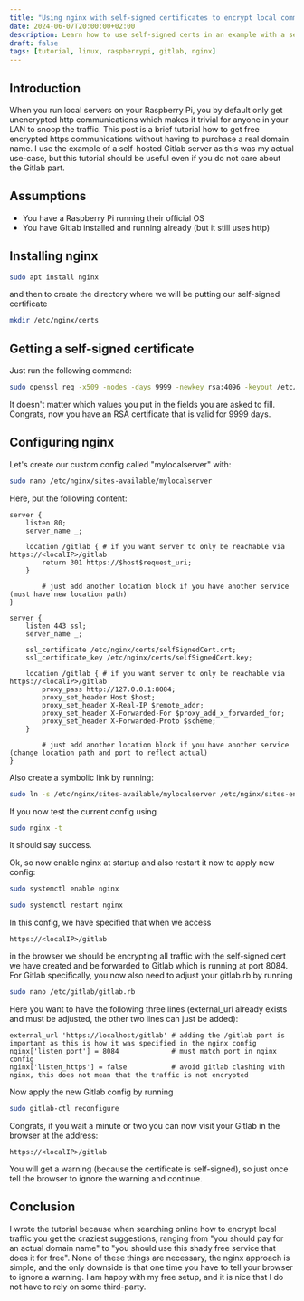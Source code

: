 ```yaml
---
title: "Using nginx with self-signed certificates to encrypt local communications"
date: 2024-06-07T20:00:00+02:00
description: Learn how to use self-signed certs in an example with a self-hosted Gitlab server.
draft: false
tags: [tutorial, linux, raspberrypi, gitlab, nginx]
---
```


## Introduction

When you run local servers on your Raspberry Pi, you by default only get unencrypted http communications which makes it trivial for anyone in your LAN to snoop the traffic. This post is a brief tutorial how to get free encrypted https communications without having to purchase a real domain name. I use the example of a self-hosted Gitlab server as this was my actual use-case, but this tutorial should be useful even if you do not care about the Gitlab part.

## Assumptions

* You have a Raspberry Pi running their official OS
* You have Gitlab installed and running already (but it still uses http)

## Installing nginx
```bash
sudo apt install nginx
```
and then to create the directory where we will be putting our self-signed certificate
```bash
mkdir /etc/nginx/certs
```

## Getting a self-signed certificate
Just run the following command:
```bash
sudo openssl req -x509 -nodes -days 9999 -newkey rsa:4096 -keyout /etc/nginx/certs/selfSignedCert.key -out /etc/nginx/certs/selfSignedCert.crt
```
It doesn't matter which values you put in the fields you are asked to fill. Congrats, now you have an RSA certificate that is valid for 9999 days. 

## Configuring nginx
Let's create our custom config called "mylocalserver" with:
```bash
sudo nano /etc/nginx/sites-available/mylocalserver
```
Here, put the following content:
```text
server {
    listen 80;
    server_name _;

    location /gitlab { # if you want server to only be reachable via https://<localIP>/gitlab
        return 301 https://$host$request_uri;
    }

        # just add another location block if you have another service (must have new location path)
}

server {
    listen 443 ssl;
    server_name _;

    ssl_certificate /etc/nginx/certs/selfSignedCert.crt;
    ssl_certificate_key /etc/nginx/certs/selfSignedCert.key;

    location /gitlab { # if you want server to only be reachable via https://<localIP>/gitlab
        proxy_pass http://127.0.0.1:8084;
        proxy_set_header Host $host;
        proxy_set_header X-Real-IP $remote_addr;
        proxy_set_header X-Forwarded-For $proxy_add_x_forwarded_for;
        proxy_set_header X-Forwarded-Proto $scheme;
    }

        # just add another location block if you have another service (change location path and port to reflect actual)
}
```
Also create a symbolic link by running:
```bash
sudo ln -s /etc/nginx/sites-available/mylocalserver /etc/nginx/sites-enabled/
```
If you now test the current config using
```bash
sudo nginx -t
```
it should say success.

Ok, so now enable nginx at startup and also restart it now to apply new config:
```bash
sudo systemctl enable nginx

sudo systemctl restart nginx
```

In this config, we have specified that when we access
```text
https://<localIP>/gitlab
```
in the browser we should be encrypting all traffic with the self-signed cert we have created and be forwarded to Gitlab which is running at port 8084. For Gitlab specifically, you now also need to adjust your gitlab.rb by running 
```bash
sudo nano /etc/gitlab/gitlab.rb
```
Here you want to have the following three lines (external_url already exists and must be adjusted, the other two lines can just be added):
```text
external_url 'https://localhost/gitlab' # adding the /gitlab part is important as this is how it was specified in the nginx config
nginx['listen_port'] = 8084 			# must match port in nginx config
nginx['listen_https'] = false 			# avoid gitlab clashing with nginx, this does not mean that the traffic is not encrypted
```
Now apply the new Gitlab config by running
```bash
sudo gitlab-ctl reconfigure
```
Congrats, if you wait a minute or two you can now visit your Gitlab in the browser at the address:
```text
https://<localIP>/gitlab
```
You will get a warning (because the certificate is self-signed), so just once tell the browser to ignore the warning and continue.

## Conclusion
I wrote the tutorial because when searching online how to encrypt local traffic you get the craziest suggestions, ranging from "you should pay for an actual domain name" to "you should use this shady free service that does it for free". None of these things are necessary, the nginx approach is simple, and the only downside is that one time you have to tell your browser to ignore a warning. I am happy with my free setup, and it is nice that I do not have to rely on some third-party.